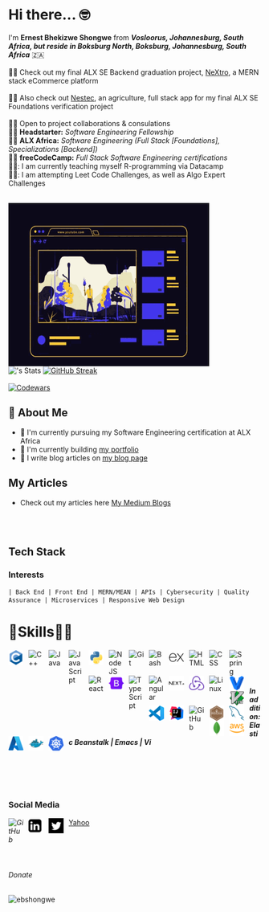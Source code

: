 # Hi there... 🤓️

I'm <b>Ernest Bhekizwe Shongwe</b> from <b><i>Vosloorus, Johannesburg, South Africa, but reside in Boksburg North, Boksburg, Johannesburg, South Africa</i></b> 🇿🇦️
<br></br>
👨‍💻️ Check out my final ALX SE Backend graduation project, [NeXtro](https://github.com/bshongwe/nextro), a MERN stack eCommerce platform
<br></br>
👨‍💻️ Also check out [Nestec](https://github.com/bshongwe/Nestec_farm-app), an agriculture, full stack app for my final ALX SE Foundations verification project
<br></br>
👨‍💻️ Open to project collaborations & consulations</br>
👨‍🎓️ <strong>Headstarter:</strong> <i> Software Engineering Fellowship</i></br>
👨‍🎓️ <strong>ALX Africa:</strong> <i>Software Engineering (Full Stack [Foundations], Specializations [Backend])</i></br>
👨‍🎓️ <strong>freeCodeCamp:</strong> <i>Full Stack Software Engineering certifications</i></br>
👨‍🎓️: I am currently teaching myself R-programming via Datacamp</br>
👨‍💻️: I am attempting Leet Code Challenges, as well as Algo Expert Challenges
    <br></br>
    <div class="container">
        <img align="left" alt="C" width="400px" height="325px" style="padding-right:100px;" src="skills.gif">
    </div>


![<username>'s Stats](https://github-readme-stats.vercel.app/api?username=bshongwe&theme=vue-dark&show_icons=true&hide_border=true&count_private=true)
[![GitHub Streak](https://streak-stats.demolab.com/?user=bshongwe)](https://git.io/streak-stats) <br></br>
[![Codewars](https://www.codewars.com/users/bshongwe/badges/large)](https://www.codewars.com/users/bshongwe/)


## 🚀 About Me

- 🔭 I'm currently pursuing my Software Engineering certification at ALX Africa
- 🔩️ I'm currently building [my portfolio](https://personal-portfolio-2024-green.vercel.app/)
- 📝 I write blog articles on [my blog page](https://medium.com/@shongwe.bhekizwe)

## My Articles
- Check out my articles here [My Medium Blogs](https://medium.com/@shongwe.bhekizwe)

<br></br>

## Tech Stack
### Interests
    | Back End | Front End | MERN/MEAN | APIs | Cybersecurity | Quality Assurance | Microservices | Responsive Web Design

# **🔩️Skills👨‍🔧️**
<img align="left" alt="C" width="30px" style="padding-right:10px;" src="https://github.com/devicons/devicon/blob/v2.15.1/icons/c/c-original.svg" />
<img align="left" alt="C++" width="30px" style="padding-right:10px;" src="https://cdn.jsdelivr.net/gh/devicons/devicon/icons/cplusplus/cplusplus-line.svg" />
<img align="left" alt="Java" width="30px" style="padding-right:10px;" src="https://cdn.jsdelivr.net/gh/devicons/devicon/icons/java/java-original.svg"/>
<img align="left" alt="JavaScript" width="30px" style="padding-right:10px;" src="https://cdn.jsdelivr.net/gh/devicons/devicon/icons/javascript/javascript-plain.svg" />
<img align="left" alt="Python" width="30px" style="padding-right:10px;" src="https://github.com/devicons/devicon/blob/v2.15.1/icons/python/python-original.svg" />
<img align="left" alt="NodeJS" width="30px" style="padding-right:10px;" src="https://cdn.jsdelivr.net/gh/devicons/devicon/icons/nodejs/nodejs-original.svg" />
<img align="left" alt="Git" width="30px" style="padding-right:10px;" src="https://cdn.jsdelivr.net/gh/devicons/devicon/icons/git/git-original.svg" />
<img align="left" alt="Bash" width="30px" style="padding-right:10px;" src="https://cdn.jsdelivr.net/gh/devicons/devicon/icons/bash/bash-original.svg" />
<img align="left" alt="Express" width="30px" style="padding-right:10px;" src="https://github.com/devicons/devicon/blob/v2.15.1/icons/express/express-original.svg" />
<img align="left" alt="HTML" width="30px" style="padding-right:10px;" src="https://cdn.jsdelivr.net/gh/devicons/devicon/icons/html5/html5-plain.svg" />
<img align="left" alt="CSS" width="30px" style="padding-right:10px;" src="https://cdn.jsdelivr.net/gh/devicons/devicon/icons/css3/css3-plain.svg" />
<img align="left" alt="Spring" width="30px" style="padding-right:10px;" src="https://cdn.jsdelivr.net/gh/devicons/devicon/icons/spring/spring-original.svg" />
<img align="left" alt="React" width="30px" style="padding-right:10px;" src="https://cdn.jsdelivr.net/gh/devicons/devicon/icons/react/react-original.svg" />
<img align="left" alt="Bootstrap" width="30px" style="padding-right:10px;" src="https://github.com/devicons/devicon/blob/v2.15.1/icons/bootstrap/bootstrap-original.svg" />
<img align="left" alt="TypeScript" width="30px" style="padding-right:10px;" src="https://cdn.jsdelivr.net/gh/devicons/devicon/icons/typescript/typescript-plain.svg" />
<img align="left" alt="Angular" width="30px" style="padding-right:10px;" src="https://cdn.jsdelivr.net/gh/devicons/devicon/icons/angularjs/angularjs-plain.svg" />
<img align="left" alt="Next.js" width="30px" style="padding-right:10px;" src="https://github.com/devicons/devicon/blob/v2.15.1/icons/nextjs/nextjs-original-wordmark.svg" />
<img align="left" alt="Redux" width="30px" style="padding-right:10px;" src="https://github.com/devicons/devicon/blob/v2.15.1/icons/redux/redux-original.svg" />
<img align="left" alt="Linux" width="30px" style="padding-right:10px;" src="https://cdn.jsdelivr.net/gh/devicons/devicon/icons/linux/linux-original.svg" />
<img align="left" alt="Vigrant" width="30px" style="padding-right:10px;" src="https://github.com/devicons/devicon/blob/v2.15.1/icons/vagrant/vagrant-original.svg" />
<img align="left" alt="Vim" width="30px" style="padding-right:10px;" src="https://github.com/devicons/devicon/blob/v2.15.1/icons/vim/vim-original.svg" />
<img align="left" alt="VS Code" width="30px" style="padding-right:10px;" src="https://github.com/devicons/devicon/blob/v2.15.1/icons/vscode/vscode-original.svg" />
<img align="left" alt="IntelliJ" width="30px" style="padding-right:10px;" src="https://github.com/devicons/devicon/blob/v2.15.1/icons/intellij/intellij-original.svg" />
<img align="left" alt="GitHub" width="30px" style="padding-right:10px;" src="https://cdn.jsdelivr.net/gh/devicons/devicon/icons/github/github-original.svg" />

<img align="left" alt="Mocha" width="30px" style="padding-right:10px;" src="https://github.com/devicons/devicon/blob/v2.15.1/icons/mocha/mocha-plain.svg" />
<img align="left" alt="MySQL" width="30px" style="padding-right:10px;" src="https://github.com/devicons/devicon/blob/v2.15.1/icons/mysql/mysql-original.svg" />
<img align="left" alt="MongoDB" width="30px" style="padding-right:10px;" src="https://github.com/devicons/devicon/blob/v2.15.1/icons/mongodb/mongodb-original.svg" />
<img align="left" alt="AWS" width="30px" style="padding-right:10px;" src="https://github.com/devicons/devicon/blob/master/icons/amazonwebservices/amazonwebservices-plain-wordmark.svg" />

<img align="left" alt="Azure" width="30px" style="padding-right:10px;" src="https://github.com/devicons/devicon/blob/v2.15.1/icons/azure/azure-original.svg" />
<img align="left" alt="Docker" width="30px" style="padding-right:10px;" src="https://github.com/devicons/devicon/blob/v2.15.1/icons/docker/docker-original.svg" />
<img align="left" alt="Kubernetes" width="30px" style="padding-right:10px;" src="https://github.com/devicons/devicon/blob/v2.15.1/icons/kubernetes/kubernetes-plain.svg" />

<br></br>

# <h6>**In addition:<br> Elastic Beanstalk | Emacs | Vi**</h6>
<br></br>

# <h3>**Social Media**</h3>

<div class="container">
  <section>
    <a href="https://github.com/bshongwe"><i class="fab fa-github"><img align="left" alt="GitHub" width="30px" style="padding-right:10px;" src="https://cdn.jsdelivr.net/gh/devicons/devicon/icons/github/github-original.svg" /></i></a>
    <a href="https://www.linkedin.com/in/ernest-shongwe-31138b8b/"><i class="fab fa-linkedin"></i><img align="left" alt="LinkedIn" width="30px" style="padding-right:10px;" src="https://github.com/volusion/social-media-svg/blob/master/square/linkedin.svg" /></a>
    <a href="https://twitter.com/ernest_b_shong"><i class="fab fa-twitter"><img align="left" alt="Twitter" width="30px" style="padding-right:10px;" src="https://github.com/volusion/social-media-svg/blob/master/square/twitter.svg"</></i></a>
    <a href="shongwe.bhekizwe@yahoomail.com"><i class="fab fa-yahoo"></i>Yahoo</a>
  </section>
</div>

<br></br>

# <h6>Donate</h6>
<p><a href="https://www.buymeacoffee.com/ebshongwe"> <img align="left" src="https://cdn.buymeacoffee.com/buttons/v2/default-yellow.png" height="25" width="105" alt="ebshongwe" /></a></p>


<!---
bshongwe/bshongwe is a ✨ special ✨ repository because its `README.md` (this file) appears on your GitHub profile.
You can click the Preview link to take a look at your changes.
--->
